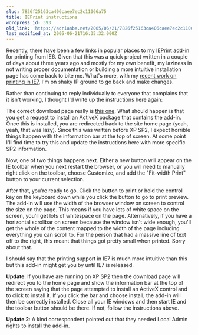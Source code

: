 ```yaml
---
slug: 7826f25163ca406caee7ec2c11066a75
title: IEPrint instructions
wordpress_id: 393
old_link: 'https://adrianba.net/2005/06/21/7826f25163ca406caee7ec2c11066a75/'
last_modified_at: 2005-06-21T16:35:32.000Z
---
```


Recently, there have been a few links in popular places to my
   [IEPrint
   add-in](/software/) for printing from IE6. Given that this was a quick
   project written in a couple of days about three years ago and
   mostly for my own benefit, my laziness in not writing proper
   documentation or building a more intuitive installation page has
   come back to bite me. What's more, with my
   [recent
   work on printing in IE7](http://blogs.msdn.com/ie/archive/2005/06/10/428149.aspx), I'm on shaky IP ground to go back
   and make changes.

Rather than continuing to reply individually to everyone that
complains that it isn't working, I thought I'd write up the
instructions here again:

The correct download page really is
[
this one](/software/download/IEPrint.htm). What should happen is that you get a request to
install an ActiveX package that contains the add-in. Once this is
installed, you are redirected back to the site home page (yeah,
yeah, that was lazy). Since this was written before XP SP2, I
expect horrible things happen with the information bar at the top
of screen. At some point I'll find time to try this and update the
instructions here with more specific SP2 information.

Now, one of two things happens next. Either a new button will
appear on the IE toolbar when you next restart the browser, or you
will need to manually right click on the toolbar, choose Customize,
and add the "Fit-width Print" button to your current selection.

After that, you're ready to go. Click the button to print or
hold the control key on the keyboard down while you click the
button to go to print preview. The add-in will use the width of the
browser window on screen to control the size on the page. This
means if you have lots of white space on the screen, you'll get
lots of whitespace on the page. Alternatively, if you have a
horizontal scrollbar on screen because the window isn't wide
enough, you'll get the whole of the content mapped to the width of
the page including everything you can scroll to. For the person
that had a massive line of text off to the right, this meant that
things got pretty small when printed. Sorry about that.

I should say that the printing support in IE7 is much more
intuitive than this but this add-in might get you by until IE7 is
released.

**Update**: If you have are running on XP SP2 then the
download page will redirect you to the home page and show the
information bar at the top of the screen saying that the page
attempted to install an ActiveX control and to click to install it.
If you click the bar and choose install, the add-in will then be
correctly installed. Close all your IE windows and then start IE
and the toolbar button should be there. If not, follow the
instructions above.

**Update 2**: A kind correspondent pointed out that they
needed Local Admin rights to install the add-in.
